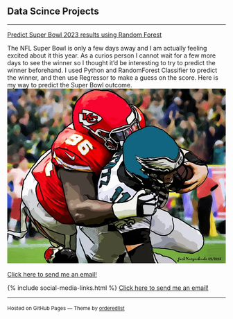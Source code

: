 ## Data Scince Projects

---

[Predict Super Bowl 2023 results using Random Forest](https://github.com/seemyon/superbowl2023_score_prediction/blob/main/Super_Bowl_2023_randomforest.ipynb)

The NFL Super Bowl is only a few days away and I am actually feeling excited about it this year. As a curios person I cannot wait for a few more days to see the winner so I thought it’d be interesting to try to predict the winner beforehand. I used Python and RandomForest Classifier to predict the winner, and then use Regressor to make a guess on the score. Here is my way to predict the Super Bowl outcome. <br>
<img src="images/1_D0Dj-Pc_1vQ8Wp5VZ0L1HA.webp?raw=true"/>

<a href="{{ site.data.social-media.email.href }}{{ site.data.social-media.email.id }}" title="Email me">Click here to send me an email!</a>

{% include social-media-links.html %}
<a href="https://www.linkedin.com/in/semleontev/" title="Linkedin"><i class="fa fa-linkedin-square"></i></a>
<a href="{{ site.data.social-media.email.href }}{{ site.data.social-media.email.id }}" title="Email me">Click here to send me an email!</a>

---
<p><small>Hosted on GitHub Pages &mdash; Theme by <a href="https://github.com/orderedlist">orderedlist</a></small></p>
